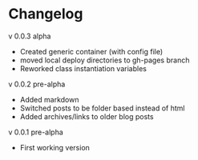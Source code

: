 # Changelog

v 0.0.3 alpha

* Created generic container (with config file)
* moved local deploy directories to gh-pages branch
* Reworked class instantiation variables

v 0.0.2 pre-alpha

* Added markdown
* Switched posts to be folder based instead of html
* Added archives/links to older blog posts

v 0.0.1 pre-alpha

* First working version